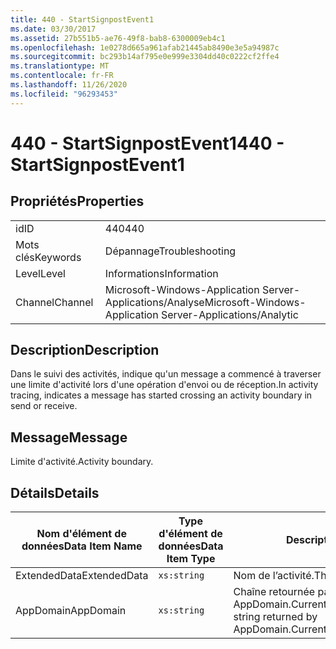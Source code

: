 ```yaml
---
title: 440 - StartSignpostEvent1
ms.date: 03/30/2017
ms.assetid: 27b551b5-ae76-49f8-bab8-6300009eb4c1
ms.openlocfilehash: 1e0278d665a961afab21445ab8490e3e5a94987c
ms.sourcegitcommit: bc293b14af795e0e999e3304dd40c0222cf2ffe4
ms.translationtype: MT
ms.contentlocale: fr-FR
ms.lasthandoff: 11/26/2020
ms.locfileid: "96293453"
---
```

# <a name="440---startsignpostevent1"></a><span data-ttu-id="00fe3-102">440 - StartSignpostEvent1</span><span class="sxs-lookup"><span data-stu-id="00fe3-102">440 - StartSignpostEvent1</span></span>

## <a name="properties"></a><span data-ttu-id="00fe3-103">Propriétés</span><span class="sxs-lookup"><span data-stu-id="00fe3-103">Properties</span></span>  
  
|||  
|-|-|  
|<span data-ttu-id="00fe3-104">id</span><span class="sxs-lookup"><span data-stu-id="00fe3-104">ID</span></span>|<span data-ttu-id="00fe3-105">440</span><span class="sxs-lookup"><span data-stu-id="00fe3-105">440</span></span>|  
|<span data-ttu-id="00fe3-106">Mots clés</span><span class="sxs-lookup"><span data-stu-id="00fe3-106">Keywords</span></span>|<span data-ttu-id="00fe3-107">Dépannage</span><span class="sxs-lookup"><span data-stu-id="00fe3-107">Troubleshooting</span></span>|  
|<span data-ttu-id="00fe3-108">Level</span><span class="sxs-lookup"><span data-stu-id="00fe3-108">Level</span></span>|<span data-ttu-id="00fe3-109">Informations</span><span class="sxs-lookup"><span data-stu-id="00fe3-109">Information</span></span>|  
|<span data-ttu-id="00fe3-110">Channel</span><span class="sxs-lookup"><span data-stu-id="00fe3-110">Channel</span></span>|<span data-ttu-id="00fe3-111">Microsoft-Windows-Application Server-Applications/Analyse</span><span class="sxs-lookup"><span data-stu-id="00fe3-111">Microsoft-Windows-Application Server-Applications/Analytic</span></span>|  
  
## <a name="description"></a><span data-ttu-id="00fe3-112">Description</span><span class="sxs-lookup"><span data-stu-id="00fe3-112">Description</span></span>  

 <span data-ttu-id="00fe3-113">Dans le suivi des activités, indique qu'un message a commencé à traverser une limite d'activité lors d'une opération d'envoi ou de réception.</span><span class="sxs-lookup"><span data-stu-id="00fe3-113">In activity tracing, indicates a message has started crossing an activity boundary in send or receive.</span></span>  
  
## <a name="message"></a><span data-ttu-id="00fe3-114">Message</span><span class="sxs-lookup"><span data-stu-id="00fe3-114">Message</span></span>  

 <span data-ttu-id="00fe3-115">Limite d'activité.</span><span class="sxs-lookup"><span data-stu-id="00fe3-115">Activity boundary.</span></span>  
  
## <a name="details"></a><span data-ttu-id="00fe3-116">Détails</span><span class="sxs-lookup"><span data-stu-id="00fe3-116">Details</span></span>  
  
|<span data-ttu-id="00fe3-117">Nom d'élément de données</span><span class="sxs-lookup"><span data-stu-id="00fe3-117">Data Item Name</span></span>|<span data-ttu-id="00fe3-118">Type d'élément de données</span><span class="sxs-lookup"><span data-stu-id="00fe3-118">Data Item Type</span></span>|<span data-ttu-id="00fe3-119">Description</span><span class="sxs-lookup"><span data-stu-id="00fe3-119">Description</span></span>|  
|--------------------|--------------------|-----------------|  
|<span data-ttu-id="00fe3-120">ExtendedData</span><span class="sxs-lookup"><span data-stu-id="00fe3-120">ExtendedData</span></span>|`xs:string`|<span data-ttu-id="00fe3-121">Nom de l’activité.</span><span class="sxs-lookup"><span data-stu-id="00fe3-121">The name of the activity.</span></span>|  
|<span data-ttu-id="00fe3-122">AppDomain</span><span class="sxs-lookup"><span data-stu-id="00fe3-122">AppDomain</span></span>|`xs:string`|<span data-ttu-id="00fe3-123">Chaîne retournée par AppDomain.CurrentDomain.FriendlyName.</span><span class="sxs-lookup"><span data-stu-id="00fe3-123">The string returned by AppDomain.CurrentDomain.FriendlyName.</span></span>|
